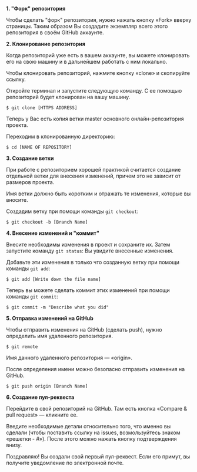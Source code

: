    **1. "Форк" репозитория**

Чтобы сделать "форк" репозитория, нужно нажать кнопку «Fork» вверху страницы. Таким образом Вы создадите экземпляр всего этого репозитория в своём GitHub аккаунте.

   **2. Клонирование репозитория**

Когда репозиторий уже есть в вашем аккаунте, вы можете клонировать его на свою машину и в дальнейшем работать с ним локально.

Чтобы клонировать репозиторий, нажмите кнопку «clone» и скопируйте ссылку.

Откройте терминал и запустите следующую команду. С ее помощью репозиторий будет клонирован на вашу машину.

`$ git clone [HTTPS ADDRESS]`

Теперь у Вас есть копия ветки master основного онлайн-репозитория проекта.

Переходим в клонированную директорию:

`$ cd [NAME OF REPOSITORY]`

   **3. Создание ветки**
   
При работе с репозиторием хорошей практикой считается создание отдельной ветки для внесения изменений, причем это не зависит от размеров проекта.

Имя ветки должно быть коротким и отражать те изменения, которые вы вносите.

Создадим ветку при помощи команды `git checkout`:

`$ git checkout -b [Branch Name]`

   **4. Внесение изменений и "коммит"**
   
Внесите необходимы изменения в проект и сохраните их. Затем запустите команду `git status`: Вы увидите внесенные изменения.

Добавьте эти изменения в только что созданную ветку при помощи команды `git add`:

`$ git add [Write down the file name]`

Теперь вы можете сделать коммит этих изменений при помощи команды `git commit`:

`$ git commit -m "Describe what you did"`

   **5. Отправка изменений на GitHub**
   
Чтобы отправить изменения на GitHub (сделать push), нужно определить имя удаленного репозитория.

`$ git remote`

Имя данного удаленного репозитория — «origin».

После определения имени можно безопасно отправить изменения на GitHub.

`$ git push origin [Branch Name]`

   **6. Создание пул-реквеста**
   
Перейдите в свой репозиторий на GitHub. Там есть кнопка «Compare & pull request» — кликните ее.

Введите необходимые детали относительно того, что именно вы сделали (чтобы поставить ссылку на issues, возмользуйтесь знаком «решетки - #»). После этого можно нажать кнопку подтверждения внизу.

Поздравляю! Вы создали свой первый пул-реквест. Если его примут, вы получите уведомление по электронной почте.
